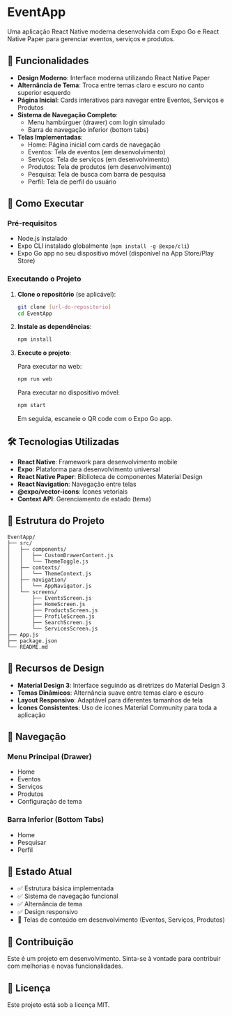# EventApp

Uma aplicação React Native moderna desenvolvida com Expo Go e React Native Paper para gerenciar eventos, serviços e produtos.

## 📱 Funcionalidades

- **Design Moderno**: Interface moderna utilizando React Native Paper
- **Alternância de Tema**: Troca entre temas claro e escuro no canto superior esquerdo
- **Página Inicial**: Cards interativos para navegar entre Eventos, Serviços e Produtos
- **Sistema de Navegação Completo**: 
  - Menu hambúrguer (drawer) com login simulado
  - Barra de navegação inferior (bottom tabs)
- **Telas Implementadas**:
  - Home: Página inicial com cards de navegação
  - Eventos: Tela de eventos (em desenvolvimento)
  - Serviços: Tela de serviços (em desenvolvimento)
  - Produtos: Tela de produtos (em desenvolvimento)
  - Pesquisa: Tela de busca com barra de pesquisa
  - Perfil: Tela de perfil do usuário

## 🚀 Como Executar

### Pré-requisitos

- Node.js instalado
- Expo CLI instalado globalmente (`npm install -g @expo/cli`)
- Expo Go app no seu dispositivo móvel (disponível na App Store/Play Store)

### Executando o Projeto

1. **Clone o repositório** (se aplicável):
   ```bash
   git clone [url-do-repositorio]
   cd EventApp
   ```

2. **Instale as dependências**:
   ```bash
   npm install
   ```

3. **Execute o projeto**:
   
   Para executar na web:
   ```bash
   npm run web
   ```
   
   Para executar no dispositivo móvel:
   ```bash
   npm start
   ```
   Em seguida, escaneie o QR code com o Expo Go app.

## 🛠️ Tecnologias Utilizadas

- **React Native**: Framework para desenvolvimento mobile
- **Expo**: Plataforma para desenvolvimento universal
- **React Native Paper**: Biblioteca de componentes Material Design
- **React Navigation**: Navegação entre telas
- **@expo/vector-icons**: Ícones vetoriais
- **Context API**: Gerenciamento de estado (tema)

## 📂 Estrutura do Projeto

```
EventApp/
├── src/
│   ├── components/
│   │   ├── CustomDrawerContent.js
│   │   └── ThemeToggle.js
│   ├── contexts/
│   │   └── ThemeContext.js
│   ├── navigation/
│   │   └── AppNavigator.js
│   └── screens/
│       ├── EventsScreen.js
│       ├── HomeScreen.js
│       ├── ProductsScreen.js
│       ├── ProfileScreen.js
│       ├── SearchScreen.js
│       └── ServicesScreen.js
├── App.js
├── package.json
└── README.md
```

## 🎨 Recursos de Design

- **Material Design 3**: Interface seguindo as diretrizes do Material Design 3
- **Temas Dinâmicos**: Alternância suave entre temas claro e escuro
- **Layout Responsivo**: Adaptável para diferentes tamanhos de tela
- **Ícones Consistentes**: Uso de ícones Material Community para toda a aplicação

## 📱 Navegação

### Menu Principal (Drawer)
- Home
- Eventos
- Serviços
- Produtos
- Configuração de tema

### Barra Inferior (Bottom Tabs)
- Home
- Pesquisar
- Perfil

## 🔄 Estado Atual

- ✅ Estrutura básica implementada
- ✅ Sistema de navegação funcional
- ✅ Alternância de tema
- ✅ Design responsivo
- 🚧 Telas de conteúdo em desenvolvimento (Eventos, Serviços, Produtos)

## 🤝 Contribuição

Este é um projeto em desenvolvimento. Sinta-se à vontade para contribuir com melhorias e novas funcionalidades.

## 📄 Licença

Este projeto está sob a licença MIT.
